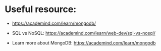 # Useful resource:

- https://academind.com/learn/mongodb/

- SQL vs NoSQL: https://academind.com/learn/web-dev/sql-vs-nosql/

- Learn more about MongoDB: https://academind.com/learn/mongodb